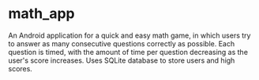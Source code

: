 # math_app
An Android application for a quick and easy math game, in which users try to answer as many consecutive questions correctly as possible. Each question is timed, with the amount of time per question decreasing as the user's score increases. Uses SQLite database to store users and high scores.

